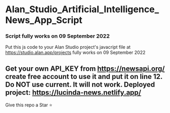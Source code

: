 # Alan_Studio_Artificial_Intelligence_News_App_Script

### Script fully works on 09 September 2022

Put this js code to your Alan Studio project's
javacript file
at https://studio.alan.app/projects
fully works on 09 September 2022

Get your own API_KEY from https://newsapi.org/   create free account to use it
and put it on line 12.
Do NOT use current. It will not work.
Deployed project:
https://lucinda-news.netlify.app/
---
Give this repo a Star :star:
